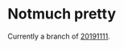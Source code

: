 # Notmuch pretty

Currently a branch of [20191111](https://github.com/neomutt/neomutt/releases/tag/20191111).
